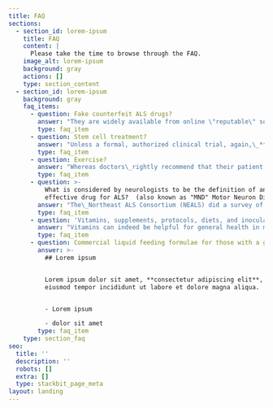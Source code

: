 ```yaml
---
title: FAQ
sections:
  - section_id: lorem-ipsum
    title: FAQ
    content: |
      Please take the time to browse through the FAQ.
    image_alt: lorem-ipsum
    background: gray
    actions: []
    type: section_content
  - section_id: lorem-ipsum
    background: gray
    faq_items:
      - question: Fake counterfeit ALS drugs?
        answer: "They are widely available from online \"reputable\" so-called \"non-profit\" entities. These counterfeits mostly originate from China and India. We estimate that some 30% of all ALS\_drugs (by value) in circulation are now counterfeit.\_***Under no circumstances***\_buy these lower-cost fakes.\_Commonly, their\_*modus operandi*\_is to offer free telephone \"advice\" or\_\"consultation\", which in essence is a sales pitch for their counterfeit drugs. Sometimes their \"doctor\" issues the prescription. A medical doctor cannot legally issue a treatment prescription without examining the patient and/or having access to the patients' complete clinical file and history.\_\nDo not send them money, especially to those whose website registration is hidden by a proxy and cannot be traced.\n"
        type: faq_item
      - question: Stem cell treatment?
        answer: "Unless a formal, authorized clinical trial, again,\_***under no circumstances*** consider stem cell treatment from any of the many clinics advertising their services in this field. None of them can demonstrate any evidence of realistic efficacy, there are confirmed\_reports of some catastrophic outcomes and they charge very large sums of money.\nEven FDA-approved formal stem cell trials have never demonstrated a long-term slowing of the progression. If your clinic is reputable, they will advise you of this\_under the rules of \"Informed Patient Consent\".\n"
        type: faq_item
      - question: Exercise?
        answer: "Whereas doctors\_rightly recommend that their patient should exercise to keep limbs and joints flexible as possible, but that must not be interpreted as doing workouts in\_the gym - or whatever.\nA physical therapist may be\_likely\_to set exertion goals for the patient to achieve - which is well-meaning, but a\_very\_bad idea and counterproductive for a PALS. Stretching is good, but not strenuous exertion.\nPALS are hypermetabolic, therefore should avoid strenuous exercise, conserve energy and focus on trying to\_maintain, or increase\_weight.\n"
        type: faq_item
      - question: >-
          What is considered by neurologists to be the definition of an
          effective drug for ALS?  (also known as "MND" Motor Neuron Disease)?
        answer: "The\_Northeast ALS Consortium (NEALS) did a survey of clinicians\_and clinical researchers who concluded\_that any therapy that resulted in a change of 20% or greater in the slope of the ALSFRS-R would be clinically meaningful, but\_there was no therapy available to achieve it at that time.\nHowever, it would now appear that the clinical evidence indicates that RCH4 far exceeds the safety and efficacy of any treatment to date.\n\nWe must rely on the monthly monitoring reports from our PALS friends in fourteen\_countries (86% Europe & North America. Four Ethnicities) over some years, the accuracy of which we cannot independently verify.\nAccordingly, we make no claims about efficacy nor do we offer any interpretation of the data (as treatment is ongoing, data can change).\nThere are many reports on the Internet by\_users\_of RCH4 discussing\_safety and efficacy.\_For example, the\_'[**Patients Like Me**](https://www.patientslikeme.com/forum/als/topics/158688?page=8)' forum\_is possibly the most accurate and reliable forum on the Internet. However there are very minor errors in their software, e.g. total numbers of patients do not tally, starting dates are not all correct, number\_of evaluations do not tally exactly, etc.\n"
        type: faq_item
      - question: '​​​​​​Vitamins, supplements, protocols, diets, and inoculations'
        answer: "Vitamins can indeed be helpful for general health in modest amounts but have no proven discernable benefit for ALS.\n\nThere is a vast range of supplements promoted by commercial entities.\_Some of which are recommended by PALS but are entirely unsuitable for ALS /MND, just leading to more problems. Some supplements actually exacerbate\_the neurological situation. Numerous studies have been done in a range of supplements, but none showed any statistical evidence of efficacy. In general, unless your doctor has a specific reason to recommend a particular supplement, we prefer if our PALS friends take none at all other than Vitamin C or/and Vitamin D\_and in some cases possibly B6 - in modest amounts.\n\nThere are some well-known \"Protocols\" that are virtually guaranteed to shorten the life of any PALS.\n\nPopular diets are unhelpful. Many of our PALS friends have a history of following fad diets, went to the gym more than once per week, were fitness enthusiasts, had a trauma accident, were in the military, or sold supplements. Therein surely rests\_a lesson. If you are a PALS, do not go to a gym. The diet which PALS should focus on is one of high fat, high protein, and high calorific value together with fresh green vegetables, and avoid high roughage content foods - again unless their doctor has a specific reason to recommend otherwise.\nPALS are hypermetabolic in that they burn some one-third more energy than average resulting in weight and muscle loss. Thus the high fat, high calorific diet is essential to counteract weight and energy loss.\_\nWe do not recommend winter Flu\_jabs for PALS because the risk of complications may outweigh the benefits, but you must be guided by your doctor. However, in order to protect the PALS from Influenza, it is recommended that caregivers themselves get the \\`Flu jab\\`.\n"
        type: faq_item
      - question: Commercial liquid feeding formulae for those with a gastrostomy
        answer: >-
          ## Lorem ipsum


          Lorem ipsum dolor sit amet, **consectetur adipiscing elit**, sed do
          eiusmod tempor incididunt ut labore et dolore magna aliqua.


          - Lorem ipsum

          - dolor sit amet
        type: faq_item
    type: section_faq
seo:
  title: ''
  description: ''
  robots: []
  extra: []
  type: stackbit_page_meta
layout: landing
---
```

